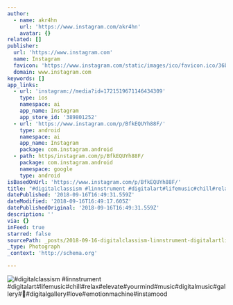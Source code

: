 ```yaml
---
author:
  - name: akr4hn
    url: 'https://www.instagram.com/akr4hn'
    avatar: {}
related: []
publisher:
  url: 'https://www.instagram.com'
  name: Instagram
  favicon: 'https://www.instagram.com/static/images/ico/favicon.ico/36b3ee2d91ed.ico'
  domain: www.instagram.com
keywords: []
app_links:
  - url: 'instagram://media?id=1721519671146434309'
    type: ios
    namespace: ai
    app_name: Instagram
    app_store_id: '389801252'
  - url: 'https://www.instagram.com/p/BfkEQUYh88F/'
    type: android
    namespace: ai
    app_name: Instagram
    package: com.instagram.android
  - path: https/instagram.com/p/BfkEQUYh88F/
    package: com.instagram.android
    namespace: google
    type: android
isBasedOnUrl: 'https://www.instagram.com/p/BfkEQUYh88F/'
title: "#digitalclassism #linnstrument #digitalart#lifemusic#chill#relax#elevate#yourmind#music#digitalmusic#gallery#\uD83D\uDE0E#digitalgallery#love#emotionmachine#instamood"
datePublished: '2018-09-16T16:49:31.559Z'
dateModified: '2018-09-16T16:49:17.605Z'
datePublishedOriginal: '2018-09-16T16:49:31.559Z'
description: ''
via: {}
inFeed: true
starred: false
sourcePath: _posts/2018-09-16-digitalclassism-linnstrument-digitalartlifemusicchillr.md
_type: Photograph
_context: 'http://schema.org'

---
```

![#digitalclassism #linnstrument #digitalart#lifemusic#chill#relax#elevate#yourmind#music#digitalmusic#gallery##digitalgallery#love#emotionmachine#instamood](https://scontent-iad3-1.cdninstagram.com/vp/f091551a8f989aa17785c6fc659f3341/5BA10535/t51.2885-15/e15/s640x640/27891521_410406309418463_539998867962200064_n.jpg)